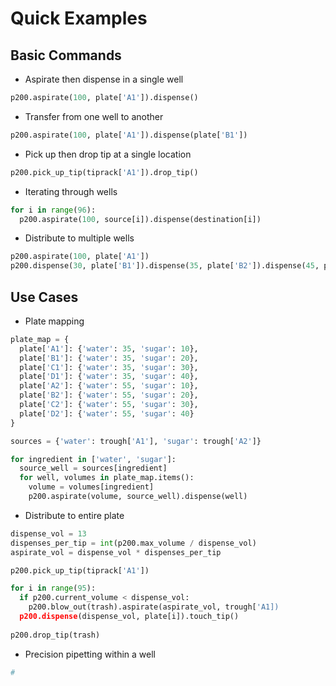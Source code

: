 # Quick Examples

## Basic Commands
  - Aspirate then dispense in a single well
  
  ```python
  p200.aspirate(100, plate['A1']).dispense()
  ```
  
  - Transfer from one well to another
  
   ```python
  p200.aspirate(100, plate['A1']).dispense(plate['B1'])
  ```
  
  - Pick up then drop tip at a single location
  
  ```python
  p200.pick_up_tip(tiprack['A1']).drop_tip()
  ```
  
  - Iterating through wells
  
  ```python
  for i in range(96):
    p200.aspirate(100, source[i]).dispense(destination[i])
  ```
  
  - Distribute to multiple wells
  
  ```python
  p200.aspirate(100, plate['A1'])
  p200.dispense(30, plate['B1']).dispense(35, plate['B2']).dispense(45, plate['B3'])
  ```

## Use Cases

  - Plate mapping
  
  ```python
  plate_map = {
    plate['A1']: {'water': 35, 'sugar': 10},
    plate['B1']: {'water': 35, 'sugar': 20},
    plate['C1']: {'water': 35, 'sugar': 30},
    plate['D1']: {'water': 35, 'sugar': 40},
    plate['A2']: {'water': 55, 'sugar': 10},
    plate['B2']: {'water': 55, 'sugar': 20},
    plate['C2']: {'water': 55, 'sugar': 30},
    plate['D2']: {'water': 55, 'sugar': 40}
  }
  
  sources = {'water': trough['A1'], 'sugar': trough['A2']}
  
  for ingredient in ['water', 'sugar']:
    source_well = sources[ingredient]
    for well, volumes in plate_map.items():
      volume = volumes[ingredient]
      p200.aspirate(volume, source_well).dispense(well)
  

  ```
  
  - Distribute to entire plate
  
  ```python
  dispense_vol = 13
  dispenses_per_tip = int(p200.max_volume / dispense_vol)
  aspirate_vol = dispense_vol * dispenses_per_tip
  
  p200.pick_up_tip(tiprack['A1'])
  
  for i in range(95):
    if p200.current_volume < dispense_vol:
      p200.blow_out(trash).aspirate(aspirate_vol, trough['A1])
    p200.dispense(dispense_vol, plate[i]).touch_tip()
   
  p200.drop_tip(trash)
  ```
  
  - Precision pipetting within a well
  
  ```python
  # 
  ```
